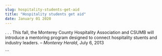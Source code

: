 ```yaml
---
slug: hospitality-students-get-aid
title: "Hospitality students get aid"
date: January 01 2020
---
```


 
<p>
  . . . This fall, the Monterey County Hospitality Association and CSUMB will
  introduce a mentoring program designed to connect hospitality stuents and
  industry leaders. – <em>Monterey Herald</em>, July 6, 2013
</p>
```
